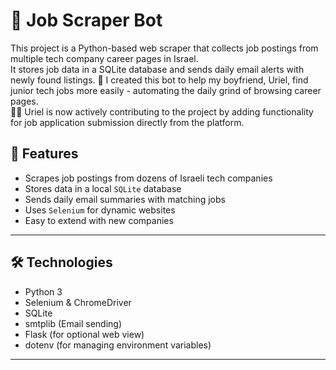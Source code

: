 # 🧠 Job Scraper Bot
This project is a Python-based web scraper that collects job postings from multiple tech company career pages in Israel.  
It stores job data in a SQLite database and sends daily email alerts with newly found listings.
🧡 I created this bot to help my boyfriend, Uriel, find junior tech jobs more easily - automating the daily grind of browsing career pages.  
👨‍💻 Uriel is now actively contributing to the project by adding functionality for job application submission directly from the platform.

## 🚀 Features
- Scrapes job postings from dozens of Israeli tech companies
- Stores data in a local `SQLite` database
- Sends daily email summaries with matching jobs
- Uses `Selenium` for dynamic websites
- Easy to extend with new companies
---
## 🛠 Technologies
- Python 3
- Selenium & ChromeDriver
- SQLite
- smtplib (Email sending)
- Flask (for optional web view)
- dotenv (for managing environment variables)
---
